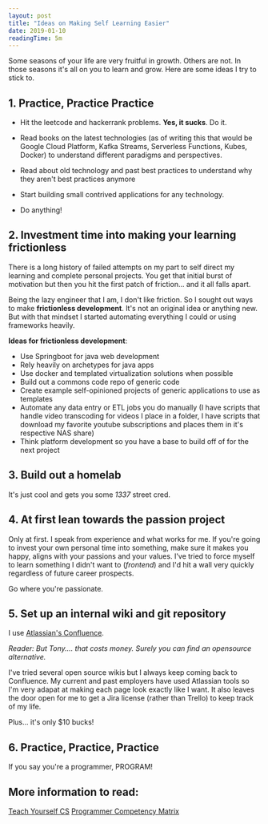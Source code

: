 ```yaml
---
layout: post
title: "Ideas on Making Self Learning Easier"
date: 2019-01-10
readingTime: 5m
---
```


Some seasons of your life are very fruitful in growth. Others are not. In those seasons it's all on you to learn and grow. Here are some ideas I try to stick to.

## 1. Practice, Practice Practice

* Hit the leetcode and hackerrank problems. **Yes, it sucks**. Do it.

* Read books on the latest technologies (as of writing this that would be Google Cloud Platform, Kafka Streams, Serverless Functions, Kubes, Docker) to understand different paradigms and perspectives. 

* Read about old technology and past best practices to understand why they aren't best practices anymore

* Start building small contrived applications for any technology.

* Do anything!

## 2. Investment time into making your learning frictionless

There is a long history of failed attempts on my part to self direct my learning and complete personal projects. You get that initial burst of motivation but then you hit the first patch of friction... and it all falls apart.

Being the lazy engineer that I am, I don't like friction. So I sought out ways to make **frictionless development**. It's not an original idea or anything new. But with that mindset I started automating everything I could or using frameworks heavily.

**Ideas for frictionless development**:

* Use Springboot for java web development
* Rely heavily on archetypes for java apps
* Use docker and templated virtualization solutions when possible
* Build out a commons code repo of generic code
* Create example self-opinioned projects of generic applications to use as templates
* Automate any data entry or ETL jobs you do manually (I have scripts that handle video transcoding for videos I place in a folder, I have scripts that download my favorite youtube subscriptions and places them in it's respective NAS share)
* Think platform development so you have a base to build off of for the next project

## 3. Build out a homelab

It's just cool and gets you some *1337* street cred.

## 4. At first lean towards the passion project

Only at first. I speak from experience and what works for me. If you're going to invest your own personal time into something, make sure it makes you happy, aligns with your passions and your values. I've tried to force myself to learn something I didn't want to (*frontend*) and I'd hit a wall very quickly regardless of future career prospects.

Go where you're passionate.

## 5. Set up an internal wiki and git repository

I use [Atlassian's Confluence](https://www.atlassian.com/software/confluence).

*Reader: But Tony.... that costs money. Surely you can find an opensource alternative.*

I've tried several open source wikis but I always keep coming back to Confluence. My current and past employers have used Atlassian tools so I'm very adapat at making each page look exactly like I want. It also leaves the door open for me to get a Jira license (rather than Trello) to keep track of my life.

Plus... it's only $10 bucks!

## 6. Practice, Practice, Practice  

If you say you're a programmer, PROGRAM!

## More information to read:

[Teach Yourself CS](https://teachyourselfcs.com/)
[Programmer Competency Matrix](https://sijinjoseph.com/programmer-competency-matrix/)